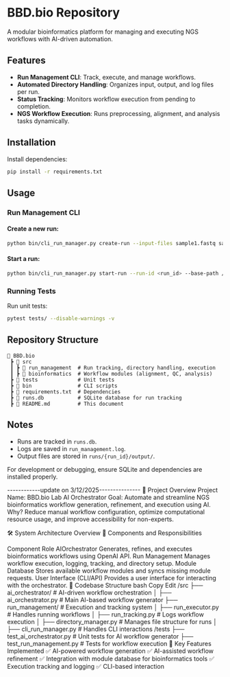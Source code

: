 # BBD.bio Repository

A modular bioinformatics platform for managing and executing NGS workflows with AI-driven automation.

## Features
- **Run Management CLI**: Track, execute, and manage workflows.
- **Automated Directory Handling**: Organizes input, output, and log files per run.
- **Status Tracking**: Monitors workflow execution from pending to completion.
- **NGS Workflow Execution**: Runs preprocessing, alignment, and analysis tasks dynamically.

## Installation
Install dependencies:
```sh
pip install -r requirements.txt
```

## Usage
### Run Management CLI
#### Create a new run:
```sh
python bin/cli_run_manager.py create-run --input-files sample1.fastq sample2.fastq --base-path /path/to/runs
```

#### Start a run:
```sh
python bin/cli_run_manager.py start-run --run-id <run_id> --base-path /path/to/runs
```

### Running Tests
Run unit tests:
```sh
pytest tests/ --disable-warnings -v
```

## Repository Structure
```
📂 BBD.bio
 ┣ 📂 src
 ┃ ┣ 📂 run_management  # Run tracking, directory handling, execution
 ┃ ┣ 📂 bioinformatics  # Workflow modules (alignment, QC, analysis)
 ┣ 📂 tests             # Unit tests
 ┣ 📂 bin               # CLI scripts
 ┣ 📜 requirements.txt  # Dependencies
 ┣ 📜 runs.db           # SQLite database for run tracking
 ┣ 📜 README.md         # This document
```

## Notes
- Runs are tracked in `runs.db`.
- Logs are saved in `run_management.log`.
- Output files are stored in `runs/{run_id}/output/`.

For development or debugging, ensure SQLite and dependencies are installed properly.


------------update on 3/12/2025---------------
📌 Project Overview
Project Name: BBD.bio Lab AI Orchestrator
Goal: Automate and streamline NGS bioinformatics workflow generation, refinement, and execution using AI.
Why? Reduce manual workflow configuration, optimize computational resource usage, and improve accessibility for non-experts.

🛠️ System Architecture Overview
📌 Components and Responsibilities

Component	Role
AIOrchestrator	Generates, refines, and executes bioinformatics workflows using OpenAI API.
Run Management	Manages workflow execution, logging, tracking, and directory setup.
Module Database	Stores available workflow modules and syncs missing module requests.
User Interface (CLI/API)	Provides a user interface for interacting with the orchestrator.
📂 Codebase Structure
bash
Copy
Edit
/src
  ├── ai_orchestrator/               # AI-driven workflow orchestration
  │     ├── ai_orchestrator.py       # Main AI-based workflow generator
  ├── run_management/                 # Execution and tracking system
  │     ├── run_executor.py           # Handles running workflows
  │     ├── run_tracking.py           # Logs workflow execution
  │     ├── directory_manager.py      # Manages file structure for runs
  │     ├── cli_run_manager.py        # Handles CLI interactions
/tests
  ├── test_ai_orchestrator.py          # Unit tests for AI workflow generator
  ├── test_run_management.py           # Tests for workflow execution
🔑 Key Features Implemented
✅ AI-powered workflow generation
✅ AI-assisted workflow refinement
✅ Integration with module database for bioinformatics tools
✅ Execution tracking and logging
✅ CLI-based interaction
